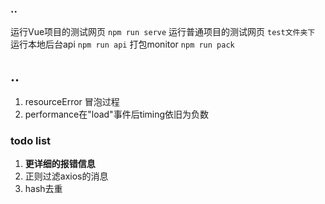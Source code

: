 
### ..
运行Vue项目的测试网页
```npm run serve```
运行普通项目的测试网页
```test文件夹下```
运行本地后台api
```npm run api```
打包monitor
```npm run pack```

## ..
1. resourceError 冒泡过程
1. performance在"load"事件后timing依旧为负数

### todo list
1. **更详细的报错信息**
1. 正则过滤axios的消息
1. hash去重



